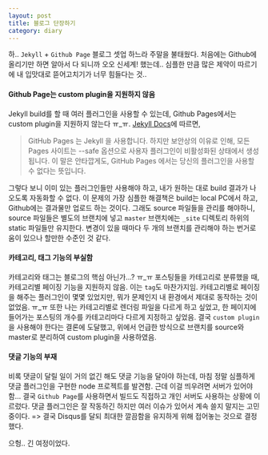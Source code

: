 ```yaml
---
layout: post
title: 블로그 단장하기
category: diary
---
```

하.. `Jekyll` + `Github Page` 블로그 셋업 하느라 주말을 불태웠다. 처음에는 Github에 올리기만 하면 알아서 다 되니까 오오 신세계! 했는데.. 심플한 만큼 많은 제약이 따르기에 내 입맛대로 뜯어고치기가 너무 힘들다는 것..

#### Github Page는 custom plugin을 지원하지 않음
Jekyll build를 할 때 여러 플러그인을 사용할 수 있는데, Github Pages에서는 custom plugin을 지원하지 않는다 ㅠ_ㅠ. [Jekyll Docs](http://jekyllrb-ko.github.io/docs/plugins/)에 따르면,
> GitHub Pages 는 Jekyll 을 사용합니다. 하지만 보안상의 이유로 인해, 모든 Pages 사이트는 --safe 옵션으로 사용자 플러그인이 비활성화된 상태에서 생성됩니다. 이 말은 안타깝게도, GitHub Pages 에서는 당신의 플러그인을 사용할 수 없다는 뜻입니다.

그렇다 보니 이미 있는 플러그인들만 사용해야 하고, 내가 원하는 대로 build 결과가 나오도록 자동화할 수 없다. 이 문제의 가장 심플한 해결책은 build는 local PC에서 하고, Github에는 결과물만 업로드 하는 것이다. 그래도 source 파일들을 관리를 해야하니, source 파일들은 별도의 브랜치에 넣고 `master` 브랜치에는 `_site` 디렉토리 하위의 static 파일들만 유지한다. 변경이 있을 때마다 두 개의 브랜치를 관리해야 하는 번거로움이 있으나 할만한 수준인 것 같다.

#### 카테고리, 태그 기능의 부실함
카테고리와 태그는 블로그의 핵심 아닌가...? ㅠ_ㅠ 포스팅들을 카테고리로 분류했을 때, 카테고리별 페이징 기능을 지원하지 않음. 이는 `tag`도 마찬가지임. 카테고리별로 페이징을 해주는 플러그인이 몇몇 있었지만, 뭐가 문제인지 내 환경에서 제대로 동작하는 것이 없었음. ㅠ_ㅠ 또한 나는 카테고리별로 렌더링 파일을 다르게 하고 싶었고, 한 페이지에 들어가는 포스팅의 개수를 카테고리마다 다르게 지정하고 싶었음. 결국 `custom plugin`을 사용해야 한다는 결론에 도달했고, 위에서 언급한 방식으로 브랜치를 source와 master로 분리하여 custom plugin을 사용하였음.

#### 댓글 기능의 부재
비록 댓글이 달릴 일이 거의 없긴 해도 댓글 기능을 달아야 하는데, 마침 정말 심플하게 댓글 플러그인을 구현한 node 프로젝트를 발견함. 근데 이걸 띄우려면 서버가 있어야 함... 결국 `Github Page`를 사용하면서 빌드도 직접하고 개인 서버도 사용하는 상황에 이르렀다. 댓글 플러그인은 잘 작동하긴 하지만 여러 이슈가 있어서 계속 쓸지 말지는 고민 중이다. => 결국 Disqus를 달되 최대한 깔끔함을 유지하게 위해 접어놓는 것으로 결정했다.

으헝.. 긴 여정이었다.
